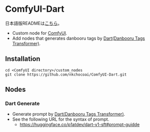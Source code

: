 # ComfyUI-Dart
日本語版READMEは[こちら](README.jp.md)。

- Custom node for [ComfyUI](https://github.com/comfyanonymous/ComfyUI).
- Add nodes that generates danbooru tags by [Dart(Danbooru Tags Transformer)](https://huggingface.co/p1atdev/dart-v1-sft).

## Installation
```
cd <ComfyUI directory>/custom_nodes
git clone https://github.com/nkchocoai/ComfyUI-Dart.git
```

## Nodes
### Dart Generate
- Generate prompt by [Dart(Danbooru Tags Transformer)](https://huggingface.co/p1atdev/dart-v1-sft).
- See the following URL for the syntax of prompt.
  - https://huggingface.co/p1atdev/dart-v1-sft#prompt-guidde
